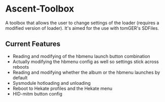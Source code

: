 # Ascent-Toolbox

A toolbox that allows the user to change settings of the loader (requires a modified version of loader). It's aimed for the use with tomGER's SDFiles.

## Current Features
- Reading and modifying of the hbmenu launch button combination 
- Actually modifying the hbmenu config as well so settings stick across reboots
- Reading and modifying whether the album or the hbmenu launches by default
- Sysmodule hotloading and unloading
- Reboot to Hekate profiles and the Hekate menu
- HID-mitm button config

